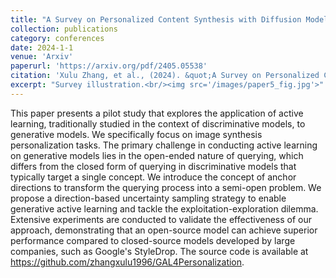 ```yaml
---
title: "A Survey on Personalized Content Synthesis with Diffusion Models"
collection: publications
category: conferences
date: 2024-1-1
venue: 'Arxiv'
paperurl: 'https://arxiv.org/pdf/2405.05538'
citation: 'Xulu Zhang, et al., (2024). &quot;A Survey on Personalized Content Synthesis with Diffusion Models.&quot; <i>Arxiv</i>.'
excerpt: "Survey illustration.<br/><img src='/images/paper5_fig.jpg'>"
---
```


This paper presents a pilot study that explores the application of active learning, traditionally studied in the context of discriminative models, to generative models. We specifically focus on image synthesis personalization tasks. The primary challenge in conducting active learning on generative models lies in the open-ended nature of querying, which differs from the closed form of querying in discriminative models that typically target a single concept. We introduce the concept of anchor directions to transform the querying process into a semi-open problem. We propose a direction-based uncertainty sampling strategy to enable generative active learning and tackle the exploitation-exploration dilemma. Extensive experiments are conducted to validate the effectiveness of our approach, demonstrating that an open-source model can achieve superior performance compared to closed-source models developed by large companies, such as Google's StyleDrop. The source code is available at https://github.com/zhangxulu1996/GAL4Personalization.

